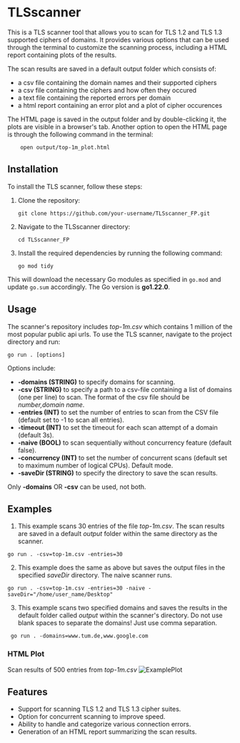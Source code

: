 # TLSscanner
This is a TLS scanner tool that allows you to scan for TLS 1.2 and TLS 1.3 supported ciphers of domains. It provides various options that can be used through the terminal to customize the scanning process, including a HTML report containing plots of the results.

The scan results are saved in a default output folder which consists of:
- a csv file containing the domain names and their supported ciphers
- a csv file containing the ciphers and how often they occured
- a text file containing the reported errors per domain
- a html report containing an error plot and a plot of cipher occurences
  
The HTML page is saved in the output folder and by double-clicking it, the plots are visible in a browser's tab. Another option to open the HTML page is through the following command in the terminal:
```shell
    open output/top-1m_plot.html
```

## Installation
To install the TLS scanner, follow these steps:

1. Clone the repository:
    ```shell
    git clone https://github.com/your-username/TLSscanner_FP.git
    ```

2.  Navigate to the TLSscanner directory:
    ```shell
    cd TLSscanner_FP
    ```


3. Install the required dependencies by running the following command:
    ```shell
    go mod tidy
    ```
This will download the necessary Go modules as specified in `go.mod` and update `go.sum` accordingly. The Go version is **go1.22.0**.

## Usage
The scanner's repository includes *top-1m.csv* which contains 1 million of the most popular public api urls. 
To use the TLS scanner, navigate to the project directory and run:

```shell
go run . [options]
```
Options include:
- **-domains (STRING)** to specify domains for scanning.
- **-csv (STRING)** to specify a path to a csv-file containing a list of domains (one per line) to scan. The format of the csv file should be *number,domain name*.
- **-entries (INT)** to set the number of entries to scan from the CSV file (default set to -1 to scan all entries).
- **-timeout (INT)** to set the timeout for each scan attempt of a domain (default 3s).
- **-naive (BOOL)** to scan sequentially without concurrency feature (default false).
- **-concurrency (INT)** to set the number of concurrent scans (default set to maximum number of logical CPUs). Default mode.
- **-saveDir (STRING)** to specify the directory to save the scan results.

Only **-domains** OR **-csv** can be used, not both. 

## Examples
1) This example scans 30 entries of the file *top-1m.csv*. The scan results are saved in a default *output* folder within the same directory as the scanner.

```shell
go run . -csv=top-1m.csv -entries=30 
```

2) This example does the same as above but saves the output files in the specified *saveDir* directory. The naive scanner runs.

``` shell
go run . -csv=top-1m.csv -entries=30 -naive -saveDir="/home/user_name/Desktop"
```

3) This example scans two specified domains and saves the results in the default folder called *output* within the scanner's directory. Do not use blank spaces to separate the domains! Just use comma separation.
``` shell
 go run . -domains=www.tum.de,www.google.com
```

### HTML Plot
Scan results of 500 entries from *top-1m.csv*
![ExamplePlot](https://github.com/TeoLj/TLSscanner_FP/assets/16741630/5797aadb-c4d0-4d8c-8613-fecef2c53482)


## Features 
- Support for scanning TLS 1.2 and TLS 1.3 cipher suites.
- Option for concurrent scanning to improve speed.
- Ability to handle and categorize various connection errors.
- Generation of an HTML report summarizing the scan results.
